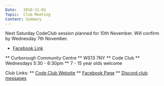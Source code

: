 ```yaml
---
Date:   2018-11-01
Topic:  Club Meeting
Content: Summary
---
```

Next Saturday CodeClub session planned for  10th November. Will confirm by Wednesday 7th November.

* [Facebook Link](https://www.facebook.com/1481985248595237/posts/1773507892776303/)


** Curborough Community Centre
** WS13 7NY
** Code Club
** Wednesdays 5:30 - 6:30pm
** 7 - 15 year olds welcome

Club Links:
** [Code Club Website](https://lichfield-code-club.github.io/)
** [Facebook Page](https://www.facebook.com/LichfieldCoders)
** [Discord club messages](https://discord.gg/szz6xGK)
